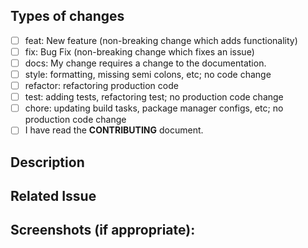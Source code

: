 ## Types of changes
<!--- Put an `x` in all the boxes that apply: -->
- [ ] feat: New feature (non-breaking change which adds functionality)
- [ ] fix: Bug Fix (non-breaking change which fixes an issue)
- [ ] docs: My change requires a change to the documentation.
- [ ] style: formatting, missing semi colons, etc; no code change
- [ ] refactor: refactoring production code
- [ ] test: adding tests, refactoring test; no production code change
- [ ] chore: updating build tasks, package manager configs, etc; no production code change
- [ ] I have read the **CONTRIBUTING** document.

## Description
<!--- Describe your changes in detail -->
<!--- @mentions of the person or team responsible for reviewing proposed changes.-->

## Related Issue
<!--- This project only accepts pull requests related to open issues -->
<!--- If suggesting a new feature or change, please discuss it in an issue first -->
<!--- If fixing a bug, there should be an issue describing it with steps to reproduce -->
<!--- Please link to the issue here: i.e. -->
<!--- Resolves: #123 -->
<!--- See also: #456, #789 -->

## Screenshots (if appropriate):
